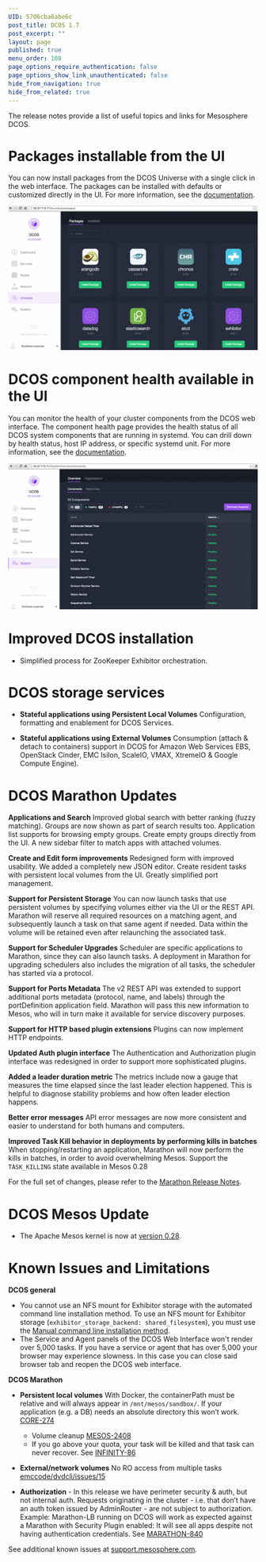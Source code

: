 ```yaml
---
UID: 5706cba6abe6c
post_title: DCOS 1.7
post_excerpt: ""
layout: page
published: true
menu_order: 108
page_options_require_authentication: false
page_options_show_link_unauthenticated: false
hide_from_navigation: true
hide_from_related: true
---
```

The release notes provide a list of useful topics and links for Mesosphere DCOS.

# Packages installable from the UI

You can now install packages from the DCOS Universe with a single click in the web interface. The packages can be installed with defaults or customized directly in the UI. For more information, see the [documentation][1].

![alt text][2]

# DCOS component health available in the UI

You can monitor the health of your cluster components from the DCOS web interface. The component health page provides the health status of all DCOS system components that are running in systemd. You can drill down by health status, host IP address, or specific systemd unit. For more information, see the [documentation][3].

![alt text][4]

# <a name="dcos"></a>Improved DCOS installation

*   Simplified process for ZooKeeper Exhibitor orchestration.

# DCOS storage services

*   **Stateful applications using Persistent Local Volumes** Configuration, formatting and enablement for DCOS Services. <!-- need doc link -->

*   **Stateful applications using External Volumes** Consumption (attach & detach to containers) support in DCOS for Amazon Web Services EBS, OpenStack Cinder, EMC Isilon, ScaleIO, VMAX, XtremeIO & Google Compute Engine). <!-- need doc link -->

# DCOS Marathon Updates

<!-- Open DCOS Edition -->

**Applications and Search** Improved global search with better ranking (fuzzy matching). Groups are now shown as part of search results too. Application list supports for browsing empty groups. Create empty groups directly from the UI. A new sidebar filter to match apps with attached volumes.

**Create and Edit form improvements** Redesigned form with improved usability. We added a completely new JSON editor. Create resident tasks with persistent local volumes from the UI. Greatly simplified port management.

**Support for Persistent Storage** You can now launch tasks that use persistent volumes by specifying volumes either via the UI or the REST API. Marathon will reserve all required resources on a matching agent, and subsequently launch a task on that same agent if needed. Data within the volume will be retained even after relaunching the associated task.

**Support for Scheduler Upgrades** Scheduler are specific applications to Marathon, since they can also launch tasks. A deployment in Marathon for upgrading schedulers also includes the migration of all tasks, the scheduler has started via a protocol.

**Support for Ports Metadata** The v2 REST API was extended to support additional ports metadata (protocol, name, and labels) through the portDefinition application field. Marathon will pass this new information to Mesos, who will in turn make it available for service discovery purposes.

**Support for HTTP based plugin extensions** Plugins can now implement HTTP endpoints.

**Updated Auth plugin interface** The Authentication and Authorization plugin interface was redesigned in order to support more sophisticated plugins.

**Added a leader duration metric** The metrics include now a gauge that measures the time elapsed since the last leader election happened. This is helpful to diagnose stability problems and how often leader election happens.

**Better error messages** API error messages are now more consistent and easier to understand for both humans and computers.

**Improved Task Kill behavior in deployments by performing kills in batches** When stopping/restarting an application, Marathon will now perform the kills in batches, in order to avoid overwhelming Mesos. Support the `TASK_KILLING` state available in Mesos 0.28

For the full set of changes, please refer to the [Marathon Release Notes][5].

# <a name="mesos"></a>DCOS Mesos Update

*   The Apache Mesos kernel is now at [version 0.28][6].

# <a name="known-issues"></a>Known Issues and Limitations

**DCOS general**

*   You cannot use an NFS mount for Exhibitor storage with the automated command line installation method. To use an NFS mount for Exhibitor storage (`exhibitor_storage_backend: shared_filesystem`), you must use the [Manual command line installation method][7].
*   The Service and Agent panels of the DCOS Web Interface won't render over 5,000 tasks. If you have a service or agent that has over 5,000 your browser may experience slowness. In this case you can close said browser tab and reopen the DCOS web interface.

**DCOS Marathon**

*   **Persistent local volumes** With Docker, the containerPath must be relative and will always appear in `/mnt/mesos/sandbox/`. If your application (e.g. a DB) needs an absolute directory this won’t work. [CORE-274][8]
    
    *   Volume cleanup [MESOS-2408][9]
    *   If you go above your quota, your task will be killed and that task can never recover. See [INFINITY-86][10]

*   **External/network volumes** No RO access from multiple tasks [emccode/dvdcli/issues/15][11]

*   **Authorization** - In this release we have perimeter security & auth, but not internal auth. Requests originating in the cluster - i.e. that don’t have an auth token issued by AdminRouter - are not subject to authorization. Example: Marathon-LB running on DCOS will work as expected against a Marathon with Security Plugin enabled: It will see all apps despite not having authentication credentials. See [MARATHON-840][12]

See additional known issues at <a href="https://support.mesosphere.com" target="_blank">support.mesosphere.com</a>.

 [1]: /admin-tutorials/install-service/
 [2]: /assets/images/ui-universe.gif
 [3]: /monitoring-system-health/
 [4]: /assets/images/ui-system-health-relnotes.gif
 [5]: https://github.com/mesosphere/marathon/releases/edit/v1.0.0-RC1
 [6]: https://issues.apache.org/jira/secure/ReleaseNote.jspa?projectId=12311242&version=12334661
 [7]: /concepts/installing/installing-enterprise-edition/manual-installation/
 [8]: https://mesosphere.atlassian.net/browse/CORE-274
 [9]: https://issues.apache.org/jira/browse/MESOS-2408
 [10]: https://mesosphere.atlassian.net/browse/INFINITY-86
 [11]: https://github.com/emccode/dvdcli/issues/15
 [12]: https://mesosphere.atlassian.net/browse/MARATHON-840